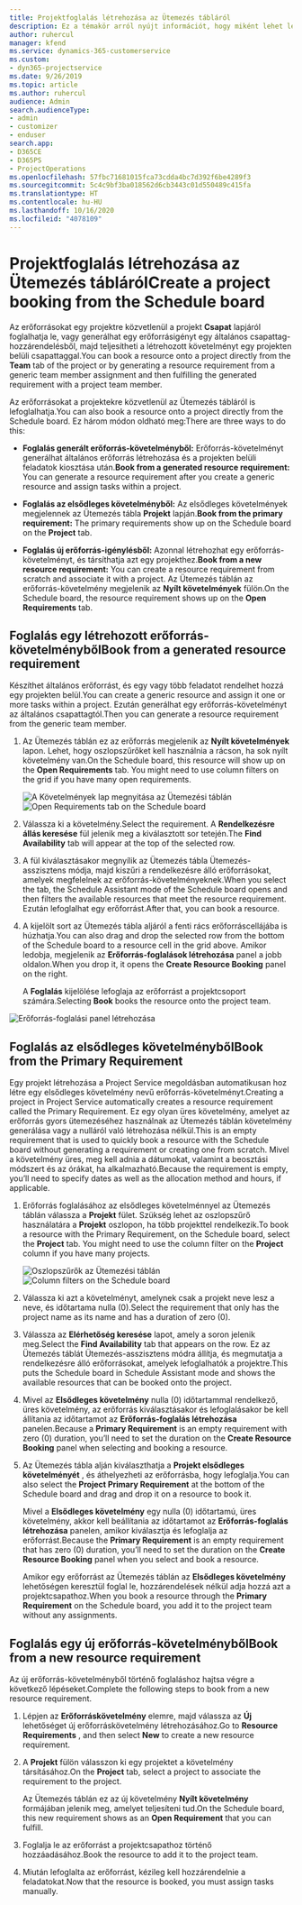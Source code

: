 ```yaml
---
title: Projektfoglalás létrehozása az Ütemezés tábláról
description: Ez a témakör arról nyújt információt, hogy miként lehet létrehozni egy projektfoglalást az Ütemezés tábláról.
author: ruhercul
manager: kfend
ms.service: dynamics-365-customerservice
ms.custom:
- dyn365-projectservice
ms.date: 9/26/2019
ms.topic: article
ms.author: ruhercul
audience: Admin
search.audienceType:
- admin
- customizer
- enduser
search.app:
- D365CE
- D365PS
- ProjectOperations
ms.openlocfilehash: 57fbc71681015fca73cdda4bc7d392f6be4289f3
ms.sourcegitcommit: 5c4c9bf3ba018562d6cb3443c01d550489c415fa
ms.translationtype: HT
ms.contentlocale: hu-HU
ms.lasthandoff: 10/16/2020
ms.locfileid: "4078109"
---
```

# <a name="create-a-project-booking-from-the-schedule-board"></a><span data-ttu-id="3d92a-103">Projektfoglalás létrehozása az Ütemezés tábláról</span><span class="sxs-lookup"><span data-stu-id="3d92a-103">Create a project booking from the Schedule board</span></span>

<span data-ttu-id="3d92a-104">Az erőforrásokat egy projektre közvetlenül a projekt **Csapat** lapjáról foglalhatja le, vagy generálhat egy erőforrásigényt egy általános csapattag-hozzárendelésből, majd teljesítheti a létrehozott követelményt egy projekten belüli csapattaggal.</span><span class="sxs-lookup"><span data-stu-id="3d92a-104">You can book a resource onto a project directly from the **Team** tab of the project or by generating a resource requirement from a generic team member assignment and then fulfilling the generated requirement with a project team member.</span></span>

<span data-ttu-id="3d92a-105">Az erőforrásokat a projektekre közvetlenül az Ütemezés tábláról is lefoglalhatja.</span><span class="sxs-lookup"><span data-stu-id="3d92a-105">You can also book a resource onto a project directly from the Schedule board.</span></span> <span data-ttu-id="3d92a-106">Ez három módon oldható meg:</span><span class="sxs-lookup"><span data-stu-id="3d92a-106">There are three ways to do this:</span></span>

- <span data-ttu-id="3d92a-107">**Foglalás generált erőforrás-követelményből:** Erőforrás-követelményt generálhat általános erőforrás létrehozása és a projekten belüli feladatok kiosztása után.</span><span class="sxs-lookup"><span data-stu-id="3d92a-107">**Book from a generated resource requirement:** You can generate a resource requirement after you create a generic resource and assign tasks within a project.</span></span>

- <span data-ttu-id="3d92a-108">**Foglalás az elsődleges követelményből:** Az elsődleges követelmények megjelennek az Ütemezés tábla **Projekt** lapján.</span><span class="sxs-lookup"><span data-stu-id="3d92a-108">**Book from the primary requirement:** The primary requirements show up on the Schedule board on the **Project** tab.</span></span> 

- <span data-ttu-id="3d92a-109">**Foglalás új erőforrás-igénylésből:** Azonnal létrehozhat egy erőforrás-követelményt, és társíthatja azt egy projekthez.</span><span class="sxs-lookup"><span data-stu-id="3d92a-109">**Book from a new resource requirement:** You can create a resource requirement from scratch and associate it with a project.</span></span> <span data-ttu-id="3d92a-110">Az Ütemezés táblán az erőforrás-követelmény megjelenik az **Nyílt követelmények** fülön.</span><span class="sxs-lookup"><span data-stu-id="3d92a-110">On the Schedule board, the resource requirement shows up on the **Open Requirements** tab.</span></span>

## <a name="book-from-a-generated-resource-requirement"></a><span data-ttu-id="3d92a-111">Foglalás egy létrehozott erőforrás-követelményből</span><span class="sxs-lookup"><span data-stu-id="3d92a-111">Book from a generated resource requirement</span></span>

<span data-ttu-id="3d92a-112">Készíthet általános erőforrást, és egy vagy több feladatot rendelhet hozzá egy projekten belül.</span><span class="sxs-lookup"><span data-stu-id="3d92a-112">You can create a generic resource and assign it one or more tasks within a project.</span></span> <span data-ttu-id="3d92a-113">Ezután generálhat egy erőforrás-követelményt az általános csapattagtól.</span><span class="sxs-lookup"><span data-stu-id="3d92a-113">Then you can generate a resource requirement from the generic team member.</span></span> 

1.  <span data-ttu-id="3d92a-114">Az Ütemezés táblán ez az erőforrás megjelenik az **Nyílt követelmények** lapon. Lehet, hogy oszlopszűrőket kell használnia a rácson, ha sok nyílt követelmény van.</span><span class="sxs-lookup"><span data-stu-id="3d92a-114">On the Schedule board, this resource will show up on the **Open Requirements** tab. You might need to use column filters on the grid if you have many open requirements.</span></span> 

    <span data-ttu-id="3d92a-115">![A Követelmények lap megnyitása az Ütemezési táblán](media/FAQ-Project-Booking-Schedule-Board-1.png "A foglalások és hozzárendelések tábla – képernyőkép")</span><span class="sxs-lookup"><span data-stu-id="3d92a-115">![Open Requirements tab on the Schedule board](media/FAQ-Project-Booking-Schedule-Board-1.png "Screenshot of bookings and assignments table")</span></span>

2. <span data-ttu-id="3d92a-116">Válassza ki a követelmény.</span><span class="sxs-lookup"><span data-stu-id="3d92a-116">Select the requirement.</span></span> <span data-ttu-id="3d92a-117">A **Rendelkezésre állás keresése** fül jelenik meg a kiválasztott sor tetején.</span><span class="sxs-lookup"><span data-stu-id="3d92a-117">The **Find Availability** tab will appear at the top of the selected row.</span></span>
 
3. <span data-ttu-id="3d92a-118">A fül kiválasztásakor megnyílik az Ütemezés tábla Ütemezés-asszisztens módja, majd kiszűri a rendelkezésre álló erőforrásokat, amelyek megfelelnek az erőforrás-követelményeknek.</span><span class="sxs-lookup"><span data-stu-id="3d92a-118">When you select the tab, the Schedule Assistant mode of the Schedule board opens and then filters the available resources that meet the resource requirement.</span></span> <span data-ttu-id="3d92a-119">Ezután lefoglalhat egy erőforrást.</span><span class="sxs-lookup"><span data-stu-id="3d92a-119">After that, you can book a resource.</span></span>

4. <span data-ttu-id="3d92a-120">A kijelölt sort az Ütemezés tábla aljáról a fenti rács erőforráscellájába is húzhatja.</span><span class="sxs-lookup"><span data-stu-id="3d92a-120">You can also drag and drop the selected row from the bottom of the Schedule board to a resource cell in the grid above.</span></span> <span data-ttu-id="3d92a-121">Amikor ledobja, megjelenik az **Erőforrás-foglalások létrehozása** panel a jobb oldalon.</span><span class="sxs-lookup"><span data-stu-id="3d92a-121">When you drop it, it opens the **Create Resource Booking** panel on the right.</span></span>

    <span data-ttu-id="3d92a-122">A **Foglalás** kijelölése lefoglaja az erőforrást a projektcsoport számára.</span><span class="sxs-lookup"><span data-stu-id="3d92a-122">Selecting **Book** books the resource onto the project team.</span></span>

![Erőforrás-foglalási panel létrehozása](media/FAQ-Project-Booking-Schedule-Board-6.png "")
 

## <a name="book-from-the-primary-requirement"></a><span data-ttu-id="3d92a-124">Foglalás az elsődleges követelményből</span><span class="sxs-lookup"><span data-stu-id="3d92a-124">Book from the Primary Requirement</span></span>

<span data-ttu-id="3d92a-125">Egy projekt létrehozása a Project Service megoldásban automatikusan hoz létre egy elsődleges követelmény nevű erőforrás-követelményt.</span><span class="sxs-lookup"><span data-stu-id="3d92a-125">Creating a project in Project Service automatically creates a resource requirement called the Primary Requirement.</span></span> <span data-ttu-id="3d92a-126">Ez egy olyan üres követelmény, amelyet az erőforrás gyors ütemezéséhez használnak az Ütemezés táblán követelmény generálása vagy a nulláról való létrehozása nélkül.</span><span class="sxs-lookup"><span data-stu-id="3d92a-126">This is an empty requirement that is used to quickly book a resource with the Schedule board without generating a requirement or creating one from scratch.</span></span> <span data-ttu-id="3d92a-127">Mivel a követelmény üres, meg kell adnia a dátumokat, valamint a beosztási módszert és az órákat, ha alkalmazható.</span><span class="sxs-lookup"><span data-stu-id="3d92a-127">Because the requirement is empty, you’ll need to specify dates as well as the allocation method and hours, if applicable.</span></span> 

1. <span data-ttu-id="3d92a-128">Erőforrás foglalásához az elsődleges követelménnyel az Ütemezés táblán válassza a **Projekt** fület. Szükség lehet az oszlopszűrő használatára a **Projekt** oszlopon, ha több projekttel rendelkezik.</span><span class="sxs-lookup"><span data-stu-id="3d92a-128">To book a resource with the Primary Requirement, on the Schedule board, select the **Project** tab. You might need to use the column filter on the **Project** column if you have many projects.</span></span>

   <span data-ttu-id="3d92a-129">![Oszlopszűrők az Ütemezési táblán](media/FAQ-Project-Booking-Schedule-Board-2.png "A foglalások és hozzárendelések tábla – képernyőkép")</span><span class="sxs-lookup"><span data-stu-id="3d92a-129">![Column filters on the Schedule board](media/FAQ-Project-Booking-Schedule-Board-2.png "Screenshot of bookings and assignments table")</span></span>

2. <span data-ttu-id="3d92a-130">Válassza ki azt a követelményt, amelynek csak a projekt neve lesz a neve, és időtartama nulla (0).</span><span class="sxs-lookup"><span data-stu-id="3d92a-130">Select the requirement that only has the project name as its name and has a duration of zero (0).</span></span>

3. <span data-ttu-id="3d92a-131">Válassza az **Elérhetőség keresése** lapot, amely a soron jelenik meg.</span><span class="sxs-lookup"><span data-stu-id="3d92a-131">Select the **Find Availability** tab that appears on the row.</span></span> <span data-ttu-id="3d92a-132">Ez az Ütemezés táblát Ütemezés-asszisztens módra állítja, és megmutatja a rendelkezésre álló erőforrásokat, amelyek lefoglalhatók a projektre.</span><span class="sxs-lookup"><span data-stu-id="3d92a-132">This puts the Schedule board in Schedule Assistant mode and shows the available resources that can be booked onto the project.</span></span>

4. <span data-ttu-id="3d92a-133">Mivel az **Elsődleges követelmény** nulla (0) időtartammal rendelkező, üres követelmény, az erőforrás kiválasztásakor és lefoglalásakor be kell állítania az időtartamot az **Erőforrás-foglalás létrehozása** panelen.</span><span class="sxs-lookup"><span data-stu-id="3d92a-133">Because a **Primary Requirement** is an empty requirement with zero (0) duration, you’ll need to set the duration on the **Create Resource Booking** panel when selecting and booking a resource.</span></span>

5. <span data-ttu-id="3d92a-134">Az Ütemezés tábla alján kiválaszthatja a **Projekt elsődleges követelményét** , és áthelyezheti az erőforrásba, hogy lefoglalja.</span><span class="sxs-lookup"><span data-stu-id="3d92a-134">You can also select the **Project Primary Requirement** at the bottom of the Schedule board and drag and drop it on a resource to book it.</span></span>
 
    <span data-ttu-id="3d92a-135">Mivel a **Elsődleges követelmény** egy nulla (0) időtartamú, üres követelmény, akkor kell beállítania az időtartamot az **Erőforrás-foglalás létrehozása** panelen, amikor kiválasztja és lefoglalja az erőforrást.</span><span class="sxs-lookup"><span data-stu-id="3d92a-135">Because the **Primary Requirement** is an empty requirement that has zero (0) duration, you’ll need to set the duration on the **Create Resource Booking** panel when you select and book a resource.</span></span>
 
    <span data-ttu-id="3d92a-136">Amikor egy erőforrást az Ütemezés táblán az **Elsődleges követelmény** lehetőségen keresztül foglal le, hozzárendelések nélkül adja hozzá azt a projektcsapathoz.</span><span class="sxs-lookup"><span data-stu-id="3d92a-136">When you book a resource through the **Primary Requirement** on the Schedule board, you add it to the project team without any assignments.</span></span>
 
## <a name="book-from-a-new-resource-requirement"></a><span data-ttu-id="3d92a-137">Foglalás egy új erőforrás-követelményből</span><span class="sxs-lookup"><span data-stu-id="3d92a-137">Book from a new resource requirement</span></span>
<span data-ttu-id="3d92a-138">Az új erőforrás-követelményből történő foglaláshoz hajtsa végre a következő lépéseket.</span><span class="sxs-lookup"><span data-stu-id="3d92a-138">Complete the following steps to book from a new resource requirement.</span></span> 

1. <span data-ttu-id="3d92a-139">Lépjen az **Erőforráskövetelmény** elemre, majd válassza az **Új** lehetőséget új erőforráskövetelmény létrehozásához.</span><span class="sxs-lookup"><span data-stu-id="3d92a-139">Go to **Resource Requirements** , and then select **New** to create a new resource requirement.</span></span>

2. <span data-ttu-id="3d92a-140">A **Projekt** fülön válasszon ki egy projektet a követelmény társításához.</span><span class="sxs-lookup"><span data-stu-id="3d92a-140">On the **Project** tab, select a project to associate the requirement to the project.</span></span>
 
    <span data-ttu-id="3d92a-141">Az Ütemezés táblán ez az új követelmény **Nyílt követelmény** formájában jelenik meg, amelyet teljesíteni tud.</span><span class="sxs-lookup"><span data-stu-id="3d92a-141">On the Schedule board, this new requirement shows as an **Open Requirement** that you can fulfill.</span></span>

3. <span data-ttu-id="3d92a-142">Foglalja le az erőforrást a projektcsapathoz történő hozzáadásához.</span><span class="sxs-lookup"><span data-stu-id="3d92a-142">Book the resource to add it to the project team.</span></span>

4. <span data-ttu-id="3d92a-143">Miután lefoglalta az erőforrást, kézileg kell hozzárendelnie a feladatokat.</span><span class="sxs-lookup"><span data-stu-id="3d92a-143">Now that the resource is booked, you must assign tasks manually.</span></span>

